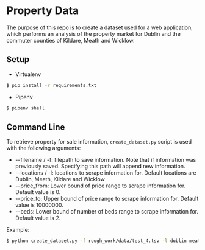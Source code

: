 # Property Data

The purpose of this repo is to create a dataset used for a web application, which performs an analysis of the property market for Dublin and the commuter counties of Kildare, Meath and Wicklow.

## Setup

* Virtualenv

```bash
$ pip install -r requirements.txt
```

* Pipenv

```bash
$ pipenv shell
```

## Command Line

To retrieve property for sale information, `create_dataset.py` script is used with the following arguments:

* --filename / -f: filepath to save information. Note that if information was previously saved. Specifying this path will append new information.
* --locations / -l: locations to scrape information for. Default locations are Dublin, Meath, Kildare and Wicklow
* --price_from: Lower bound of price range to scrape information for. Default value is 0.
* --price_to: Upper bound of price range to scrape information for. Default value is 10000000.
* --beds: Lower bound of number of beds range to scrape information for. Default value is 2.

Example:

```bash
$ python create_dataset.py -f rough_work/data/test_4.tsv -l dublin meath kildare wicklow --price_from 0 --price_to 10000000 --beds 2
```

